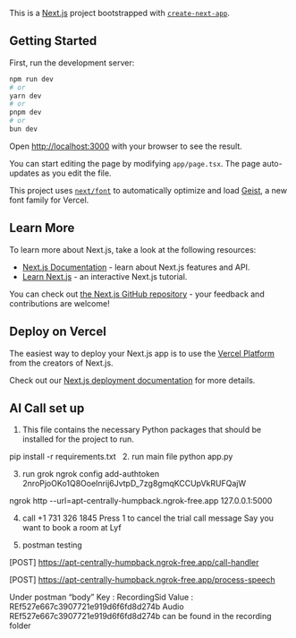 This is a [Next.js](https://nextjs.org) project bootstrapped with [`create-next-app`](https://nextjs.org/docs/app/api-reference/cli/create-next-app).

## Getting Started

First, run the development server:

```bash
npm run dev
# or
yarn dev
# or
pnpm dev
# or
bun dev
```

Open [http://localhost:3000](http://localhost:3000) with your browser to see the result.

You can start editing the page by modifying `app/page.tsx`. The page auto-updates as you edit the file.

This project uses [`next/font`](https://nextjs.org/docs/app/building-your-application/optimizing/fonts) to automatically optimize and load [Geist](https://vercel.com/font), a new font family for Vercel.

## Learn More

To learn more about Next.js, take a look at the following resources:

- [Next.js Documentation](https://nextjs.org/docs) - learn about Next.js features and API.
- [Learn Next.js](https://nextjs.org/learn) - an interactive Next.js tutorial.

You can check out [the Next.js GitHub repository](https://github.com/vercel/next.js) - your feedback and contributions are welcome!

## Deploy on Vercel

The easiest way to deploy your Next.js app is to use the [Vercel Platform](https://vercel.com/new?utm_medium=default-template&filter=next.js&utm_source=create-next-app&utm_campaign=create-next-app-readme) from the creators of Next.js.

Check out our [Next.js deployment documentation](https://nextjs.org/docs/app/building-your-application/deploying) for more details.

## AI Call set up

1. This file contains the necessary Python packages that should be installed for the project to run.

pip install -r requirements.txt
 
2. run main file
python app.py

3. run grok
ngrok config add-authtoken 2nroPjoOKo1Q8OoeInrij6JvtpD_7zg8gmqKCCUpVkRUFQajW

ngrok http --url=apt-centrally-humpback.ngrok-free.app 127.0.0.1:5000

4. call 
+1 731 326 1845
Press 1 to cancel the trial call message
Say you want to book a room at Lyf

5. postman testing

[POST] https://apt-centrally-humpback.ngrok-free.app/call-handler 

[POST] https://apt-centrally-humpback.ngrok-free.app/process-speech 

Under postman “body”
Key : RecordingSid
Value : REf527e667c3907721e919d6f6fd8d274b
Audio REf527e667c3907721e919d6f6fd8d274b can be found in the recording folder
